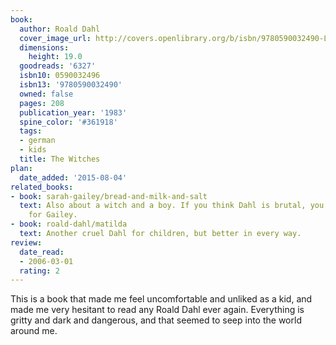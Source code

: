 ```yaml
---
book:
  author: Roald Dahl
  cover_image_url: http://covers.openlibrary.org/b/isbn/9780590032490-L.jpg
  dimensions:
    height: 19.0
  goodreads: '6327'
  isbn10: 0590032496
  isbn13: '9780590032490'
  owned: false
  pages: 208
  publication_year: '1983'
  spine_color: '#361918'
  tags:
  - german
  - kids
  title: The Witches
plan:
  date_added: '2015-08-04'
related_books:
- book: sarah-gailey/bread-and-milk-and-salt
  text: Also about a witch and a boy. If you think Dahl is brutal, you're not prepared
    for Gailey.
- book: roald-dahl/matilda
  text: Another cruel Dahl for children, but better in every way.
review:
  date_read:
  - 2006-03-01
  rating: 2
---
```


This is a book that made me feel uncomfortable and unliked as a kid, and made me very hesitant to read any Roald Dahl
ever again. Everything is gritty and dark and dangerous, and that seemed to seep into the world around me.
